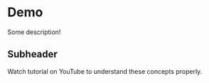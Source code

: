# Demo
Some description!


## Subheader

Watch tutorial on YouTube to understand these concepts properly.
